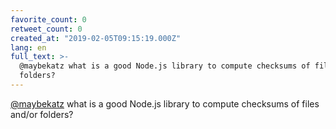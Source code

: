 ```yaml
---
favorite_count: 0
retweet_count: 0
created_at: "2019-02-05T09:15:19.000Z"
lang: en
full_text: >-
  @maybekatz what is a good Node.js library to compute checksums of files and/or
  folders?
---
```


[@maybekatz](https://twitter.com/maybekatz) what is a good Node.js library to
compute checksums of files and/or folders?

